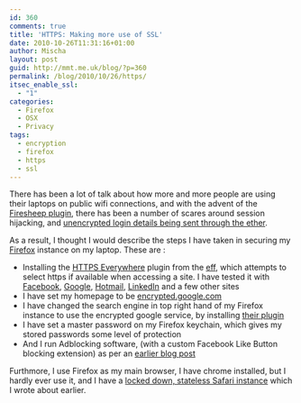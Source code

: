 ```yaml
---
id: 360
comments: true
title: 'HTTPS: Making more use of SSL'
date: 2010-10-26T11:31:16+01:00
author: Mischa
layout: post
guid: http://mmt.me.uk/blog/?p=360
permalink: /blog/2010/10/26/https/
itsec_enable_ssl:
  - "1"
categories:
  - Firefox
  - OSX
  - Privacy
tags:
  - encryption
  - firefox
  - https
  - ssl
---
```

There has been a lot of talk about how more and more people are using their laptops on public wifi connections, and with the advent of the [Firesheep plugin](http://github.com/codebutler/firesheep/downloads), there has been a number of scares around session hijacking, and [unencrypted login details being sent through the ether](http://blogs.computerworld.com/17228/firesheep_firefox_extension_opens_fire_on_sheep_browsers). 

As a result, I thought I would describe the steps I have taken in securing my [Firefox](https://www.mozilla.com/en-US/) instance on my laptop. These are : 

  * Installing the [HTTPS Everywhere](https://www.eff.org/https-everywhere) plugin from the [eff](https://www.eff.org/), which attempts to select https if available when accessing a site. I have tested it with [Facebook](http://www.facebook.com/), [Google](http://www.google.com/), [Hotmail](http://www.hotmail.com/), [LinkedIn](http://linkedin.com/) and a few other sites
  * I have set my homepage to be [encrypted.google.com](https://encrypted.google.com/)
  * I have changed the search engine in top right hand of my Firefox instance to use the encrypted google service, by installing [their plugin](https://addons.mozilla.org/en-US/firefox/addon/161897/)
  * I have set a master password on my Firefox keychain, which gives my stored passwords some level of protection
  * And I run Adblocking software, (with a custom Facebook Like Button blocking extension) as per an [earlier blog post](https://mmt.me.uk/blog/2010/07/30/the-facebook-like-button/)

Furthmore, I use Firefox as my main browser, I have chrome installed, but I hardly ever use it, and I have a  [locked down, stateless Safari instance](https://mmt.me.uk/blog/2009/11/15/private-browsing-with-safari/) which I wrote about earlier.

